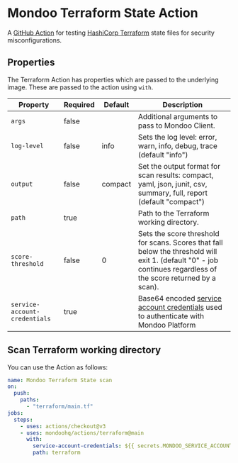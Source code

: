 # Mondoo Terraform State Action

A [GitHub Action](https://github.com/features/actions) for testing [HashiCorp Terraform](https://terraform.io) state files for security misconfigurations.

## Properties

The Terraform Action has properties which are passed to the underlying image. These are passed to the action using `with`.

| Property                      | Required | Default | Description                                                                                                                                                          |
| ----------------------------- | -------- | ------- | -------------------------------------------------------------------------------------------------------------------------------------------------------------------- |
| `args`                        | false    |         | Additional arguments to pass to Mondoo Client.                                                                                                                       |
| `log-level`                   | false    | info    | Sets the log level: error, warn, info, debug, trace (default "info")                                                                                                 |
| `output`                      | false    | compact | Set the output format for scan results: compact, yaml, json, junit, csv, summary, full, report (default "compact")                                                   |
| `path`                        | true     |         | Path to the Terraform working directory.                                                                                                                             |
| `score-threshold`             | false    | 0       | Sets the score threshold for scans. Scores that fall below the threshold will exit 1. (default "0" - job continues regardless of the score returned by a scan).      |
| `service-account-credentials` | true     |         | Base64 encoded [service account credentials](https://mondoo.com/docs/platform/service_accounts/#creating-service-accounts) used to authenticate with Mondoo Platform |

## Scan Terraform working directory

You can use the Action as follows:

```yaml
name: Mondoo Terraform State scan
on:
  push:
    paths:
      - "terraform/main.tf"
jobs:
  steps:
    - uses: actions/checkout@v3
    - uses: mondoohq/actions/terraform@main
      with:
        service-account-credentials: ${{ secrets.MONDOO_SERVICE_ACCOUNT }}
        path: terraform
```
